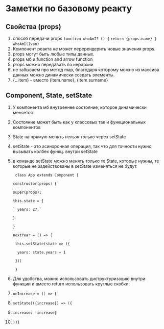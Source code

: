 # Заметки по базовому реакту
## Свойства (props)
1. способ передачи props `function whoAmI? () {`
`return {props.name} }`
`whoAmI(Ivan)`
2. Компонент реакта не может перерендерить новые значения props. 
3. props могут быть любые типы данных.
4. props мб и function and arrow function
5. props можно передавать по иерархии
6. не забываем про метод map, благодаря которому можно из массива данных можно динамически создать элементы.
7. {...item} - вместо {item.name}, {item.surname}
## Component, State, setState
1. У компонента мб внутреннее состояние, которое динамически меняется 
2. Состояние может быть как у классовых так и функциональных компонентов
3. State на прямую менять нельзя только через setState
4. setState - это асинхронная операция, так что для точности нужно вызывать колбек функц. внутри setState
5. в команде setState можно менять только те State, которые  нужны, те которые не задействованы в setState изменяться не будут.
   
   ` class App extends Component {`

    `constructor(props) {`

      `super(props);`

      `this.state = {`

       ` years: 27,`

      `}`

    `}`


    `nextYear = () => {`

     ` this.setState(state => ({`

      `  years: state.years + 1`

     ` }))`

   ` }`
7. Для удобства, можно использовать диструктуризацию внутри функции и вместо return использовать круглые скобки: 
8. `onIncrease = () => {`
9. `setState(({increase}) => ({`
10. `increase: !increase}`
11. `))}`

